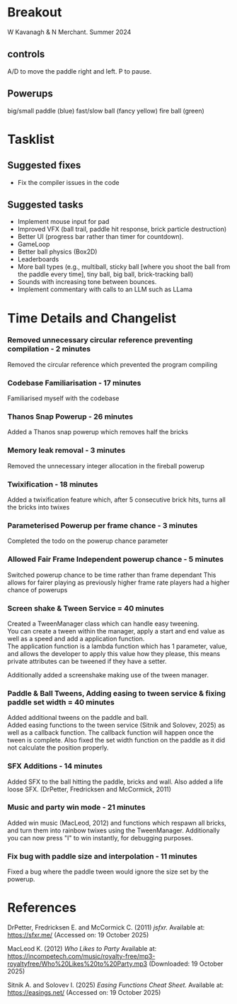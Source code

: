 # Breakout

W Kavanagh & N Merchant. Summer 2024 

## controls

A/D to move the paddle right and left.
P to pause.

## Powerups

big/small paddle (blue)
fast/slow ball (fancy yellow)
fire ball (green)

# Tasklist

## Suggested fixes

* Fix the compiler issues in the code

## Suggested tasks

* Implement mouse input for pad
* Improved VFX (ball trail, paddle hit response, brick particle destruction)
* Better UI (progress bar rather than timer for countdown).
* GameLoop
* Better ball physics (Box2D)
* Leaderboards
* More ball types (e.g., multiball, sticky ball [where you shoot the ball from the paddle every time], tiny ball, big ball, brick-tracking ball)
* Sounds with increasing tone between bounces.
* Implement commentary with calls to an LLM such as LLama

# Time Details and Changelist

### Removed unnecessary circular reference preventing compilation - 2 minutes  
Removed the circular reference which prevented the program compiling

### Codebase Familiarisation - 17 minutes  
Familiarised myself with the codebase

### Thanos Snap Powerup - 26 minutes  
Added a Thanos snap powerup which removes half the bricks

### Memory leak removal - 3 minutes  
Removed the unnecessary integer allocation in the fireball powerup

### Twixification - 18 minutes  
Added a twixification feature which, after 5 consecutive brick hits, turns all the bricks into twixes

### Parameterised Powerup per frame chance - 3 minutes  
Completed the todo on the powerup chance parameter

### Allowed Fair Frame Independent powerup chance - 5 minutes  
Switched powerup chance to be time rather than frame dependant
This allows for fairer playing as previously higher frame rate players had a higher chance of powerups

### Screen shake & Tween Service = 40 minutes  
Created a TweenManager class which can handle easy tweening.  
You can create a tween within the manager, apply a start and end value as well as a speed and add a application function.  
The application function is a lambda function which has 1 parameter, value, and allows the developer to apply this value how they please, this means private attributes can be tweened if they have a setter.  

Additionally added a screenshake making use of the tween manager.

### Paddle & Ball Tweens, Adding easing to tween service & fixing paddle set width = 40 minutes  
Added additional tweens on the paddle and ball.  
Added easing functions to the tween service (Sitnik and Solovev, 2025) as well as a callback function. 
The callback function will happen once the tween is complete.
Also fixed the set width function on the paddle as it did not calculate the position properly.

### SFX Additions - 14 minutes  
Added SFX to the ball hitting the paddle, bricks and wall. Also added a life loose SFX. (DrPetter, Fredricksen and McCormick, 2011)

### Music and party win mode - 21 minutes  
Added win music (MacLeod, 2012) and functions which respawn all bricks, and turn them into rainbow twixes using the TweenManager.
Additionally you can now press "I" to win instantly, for debugging purposes.

### Fix bug with paddle size and interpolation - 11 minutes  
Fixed a bug where the paddle tween would ignore the size set by the powerup.

# References
DrPetter, Fredricksen E. and McCormick C. (2011) *jsfxr.* Available at: https://sfxr.me/ (Accessed on: 19 October 2025)

MacLeod K. (2012) *Who Likes to Party* Available at: https://incompetech.com/music/royalty-free/mp3-royaltyfree/Who%20Likes%20to%20Party.mp3 (Downloaded: 19 October 2025)

Sitnik A. and Solovev I. (2025) *Easing Functions Cheat Sheet.* Available at: https://easings.net/ (Accessed on: 19 October 2025)